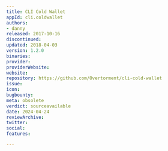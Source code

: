 ```yaml
---
title: CLI Cold Wallet
appId: cli.coldwallet
authors:
- danny
released: 2017-10-16
discontinued: 
updated: 2018-04-03
version: 1.2.0
binaries: 
provider: 
providerWebsite: 
website: 
repository: https://github.com/Overtorment/cli-cold-wallet
issue: 
icon: 
bugbounty: 
meta: obsolete
verdict: sourceavailable
date: 2024-04-24
reviewArchive: 
twitter: 
social: 
features: 

---
```


